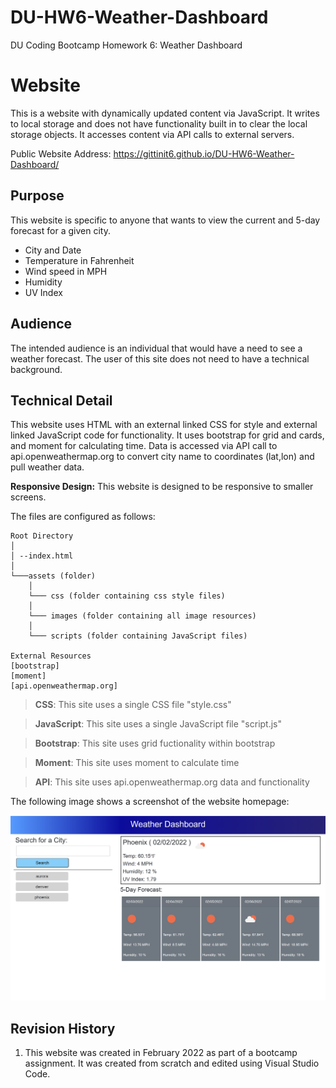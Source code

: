 # DU-HW6-Weather-Dashboard

DU Coding Bootcamp Homework 6: Weather Dashboard

# Website

This is a website with dynamically updated content via JavaScript. It writes to local storage and does not have functionality built in to clear the local storage objects. It accesses content via API calls to external servers.

Public Website Address: https://gittinit6.github.io/DU-HW6-Weather-Dashboard/

## Purpose

This website is specific to anyone that wants to view the current and 5-day forecast for a given city.

* City and Date
* Temperature in Fahrenheit
* Wind speed in MPH
* Humidity
* UV Index

## Audience

The intended audience is an individual that would have a need to see a weather forecast. The user of this site does not need to have a technical background.

## Technical Detail

This website uses HTML with an external linked CSS for style and external linked JavaScript code for functionality. It uses bootstrap for grid and cards, and moment for calculating time. Data is accessed via API call to api.openweathermap.org to convert city name to coordinates (lat,lon) and pull weather data.

**Responsive Design:** This website is designed to be responsive to smaller screens.

The files are configured as follows:
```
Root Directory
│
│ --index.html
│
└───assets (folder)
    │
    └─── css (folder containing css style files)
    │
    └─── images (folder containing all image resources)
    │
    └─── scripts (folder containing JavaScript files)

External Resources
[bootstrap]
[moment]
[api.openweathermap.org]
```
>**CSS**: This site uses a single CSS file "style.css"

>**JavaScript**: This site uses a single JavaScript file "script.js"

>**Bootstrap**: This site uses grid fuctionality within bootstrap

>**Moment**: This site uses moment to calculate time

>**API**: This site uses api.openweathermap.org data and functionality

The following image shows a screenshot of the website homepage:

![Layout screenshot of the website showing sections](./git-images/screenshot.PNG)

## Revision History 

1. This website was created in February 2022 as part of a bootcamp assignment. It was created from scratch and edited using Visual Studio Code.
